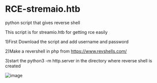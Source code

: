 # RCE-stremaio.htb

python script that gives reverse shell

This script is for streamio.htb for getting rce easily

1)First Download the script and add username and password

2)Make a revershell in php from https://www.revshells.com/ 

3)start the python3 -m http.server in the directory where reverse shell is created

![image](https://github.com/wremad/RCE-stremaio.htb/assets/96777615/70accab5-8413-460d-a6e4-eb56787234f4)


